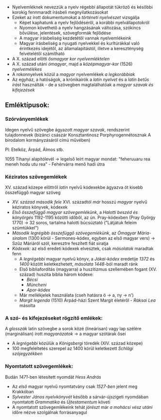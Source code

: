  - Nyelvemléknek nevezzük a nyelv régebbi állapotát tükröző és későbbi korokig fennmaradt írásbeli megnyilatkozásokat
 - Ezeket az írott dokumentumokat a *történeti nyelvészet* vizsgálja
   + Képet kaphatunk a nyelv fejlődéséről, a korábbi nyelvállapotokról
   + Nyomon követhető a nyelv hangzásának változása, szókincs bővülése, jelentések, szövegformák fejlődése
   + A magyar írásbeliség kezdetétől vannak nyelvemlékeink
   + Magyar írásbeliség a nyugati nyelvekkel és kurltúrákkal való érintkezés idejétől, az államalapítástól, illetve a kereszténység felvételétől számítható
 - A X. század előtti *ősmagyar kor nyelvemléktelen*
 - A X. század utáni *ómagyar*, majd a *középmagyar-kor* (1526) *nyelvemélékes*
 - A rokonnyelvek közül a *magyar* nyelvemlékek *a legkorábbiak*
 - Az egyház, a hatóságok, a krónikaírók a *latin nyelvet* és a *latin betűs írást* használták - de a szövegben magtalálhatóak a *magyar szavak és kifejezések*

## Emléktípusok:

### Szórványemlékek

Idegen nyelvű szövegbe ágyazott *magyar szavak*, rendszerint tulajdonnevek (bizánci császár Konsztantinosz Porphyrogennétosznak A birodalom kormányzásáról címú művében)

Pl: Etelköz, Árpád, Álmos stb.

1055 Tihanyi alapítólevél → legelső leírt magyar mondat: "feheruuaru rea meneh hodu utu rea" - Fehérvárra menő hadi útra

### Kéziratos szövegemlékek

XV. század közepe előttről *latin* nyelvű kódexekbe ágyazva öt kisebb összefüggő magyar szöveg

 - *XV. század második fele* XVI. századtól *már* hosszú *magyar* nyelvű kéziratos könyvek, kódexek
 - *Első összefüggő magyar szövegemlékünk*, a *Halotti beszéd és könyörgés* 1192-1195 közötti időből, az ún. Pray-kódexben (Pray György 1770) → 32 soros, tartalma halotti búcsúztató ("Látjátuk feleim szümtükkel")
 - *Második legrégibb összefüggő szövegemlékünk*, az *Ómagyar Mária-siralom* (1300 körül - Sermones-kódex, egyben az első magyar vers) → Szűz Máriáról szól, keresztre feszített fiát siratja
 - *Kódexek:* az első eredeti kódexek elvesztek, csak *másolatok* maradtak fenn
   + A *legrégebbi* magyar nyelvű könyv, a *Jókai-kódex* eredetije *1372* és *1400* között keletkezhetett, *másolata 1448*-ból maradt ránk
   + Első bibliafordítás (magyarra) a huszitizmus szellemében fogant (XV. század) huszita biblia három kódexe:
     - *Bécsi*
     - *Müncheni*
     - *Apor-kódex*
   + Már mellékjelek használata (cseh hatásra ö → a, ny → n')
   + *Margit legenda* (1510) Árpád-házi Szent Margit életéről - *Ráksai Lea* másolta

### A szó- és kifejezéseket rögzítő emlékek:

A *glosszák* latin szövegbe a sorok közé (lineárisan) vagy lap szélére (marginálisan) írott *magyarázatok* → a magyar szótárak ősei

 - A *legrégebbi* közülük a *Königsbergi* töredék (XIV. század közepe)
 - 100 megfeleltetés szerepel az 1400 körül keletkezett *Schlägi szójegyzékben*

### Nyomtatott szövegemlékek:

Budán *1471*-ben létesített nyomdát *Hess András*

 - Az *első* magyar nyelvű nyomtatvány csak *1527-ben* jelent meg Krakkóban
 - *Sylvester János nyelvkönyvét* később a sárvár-újszigeti nyomdában nyomtatott *Grammatika* és *Újtestamentum* követi
 - A nyomtatott szövegemlékeink tehát *jórészt* már *a mohácsi vész utáni* időre nézve szolgálnak forrásanyagul
